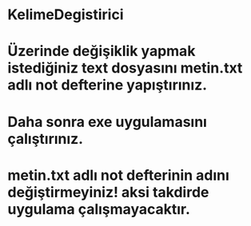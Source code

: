 # KelimeDegistirici
# Üzerinde değişiklik yapmak istediğiniz text dosyasını metin.txt adlı not defterine yapıştırınız.
# Daha sonra exe uygulamasını çalıştırınız.
# metin.txt adlı not defterinin adını değiştirmeyiniz! aksi takdirde uygulama çalışmayacaktır.
